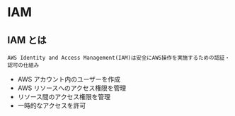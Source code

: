# IAM

## IAM とは

`AWS Identity and Access Management(IAM)は安全にAWS操作を実施するための認証・認可の仕組み`

- AWS アカウント内のユーザーを作成
- AWS リソースへのアクセス権限を管理
- リソース間のアクセス権限を管理
- 一時的なアクセスを許可
